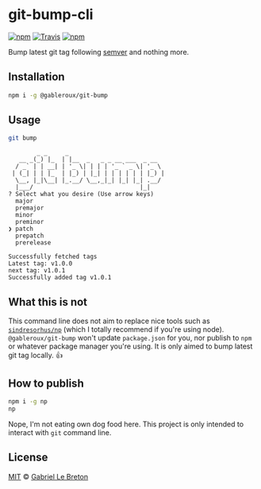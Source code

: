 # git-bump-cli

[![npm](https://img.shields.io/npm/v/@gableroux/git-bump)](https://www.npmjs.com/package/@gableroux/git-bump)
[![Travis](https://img.shields.io/travis/com/gableroux/git-bump-cli)](https://travis-ci.com/GabLeRoux/git-bump-cli)
[![npm](https://img.shields.io/npm/l/@gableroux/git-bump)](LICENSE.md)

Bump latest git tag following [semver](https://semver.org/) and nothing more.

## Installation

```bash
npm i -g @gableroux/git-bump
```

## Usage

```bash
git bump
```

```
        _ _     _
   __ _(_) |_  | |__  _   _ _ __ ___  _ __
  / _` | | __| | '_ \| | | | '_ ` _ \| '_ \
 | (_| | | |_  | |_) | |_| | | | | | | |_) |
  \__, |_|\__| |_.__/ \__,_|_| |_| |_| .__/
  |___/                              |_|
? Select what you desire (Use arrow keys)
  major
  premajor
  minor
  preminor
❯ patch
  prepatch
  prerelease
```

```
Successfully fetched tags
Latest tag: v1.0.0
next tag: v1.0.1
Successfully added tag v1.0.1
```

## What this is not

This command line does not aim to replace nice tools such as [`sindresorhus/np`](https://github.com/sindresorhus/np) (which I totally recommend if you're using node). `@gableroux/git-bump` won't update `package.json` for you, nor publish to `npm` or whatever package manager you're using. It is only aimed to bump latest git tag locally. :+1:

## How to publish

```bash
npm i -g np
np
```

Nope, I'm not eating own dog food here. This project is only intended to interact with `git` command line.

## License

[MIT](LICENSE.md) © [Gabriel Le Breton](https://gableroux.com)

